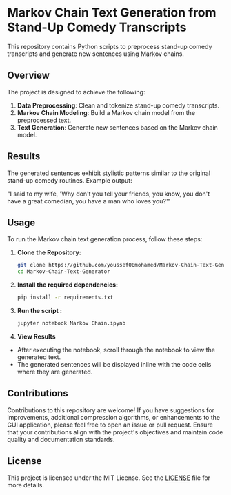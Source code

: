 # Markov Chain Text Generation from Stand-Up Comedy Transcripts

This repository contains Python scripts to preprocess stand-up comedy transcripts and generate new sentences using Markov chains.

## Overview

The project is designed to achieve the following:

1. **Data Preprocessing**: Clean and tokenize stand-up comedy transcripts.
2. **Markov Chain Modeling**: Build a Markov chain model from the preprocessed text.
3. **Text Generation**: Generate new sentences based on the Markov chain model.

## Results

The generated sentences exhibit stylistic patterns similar to the original stand-up comedy routines. Example output:

"I said to my wife, 'Why don't you tell your friends, you know, you don't have a great comedian, you have a man who loves you?'"

## Usage

To run the Markov chain text generation process, follow these steps:

1. **Clone the Repository:**

   ```bash
   git clone https://github.com/youssef00mohamed/Markov-Chain-Text-Generator
   cd Markov-Chain-Text-Generator
   ```

2. **Install the required dependencies:**

   ```bash
   pip install -r requirements.txt
   ```

3. **Run the script :**

   ```bash
   jupyter notebook Markov Chain.ipynb
   ```

4. **View Results**

  - After executing the notebook, scroll through the notebook to view the generated text.
  - The generated sentences will be displayed inline with the code cells where they are generated.

## Contributions

Contributions to this repository are welcome! If you have suggestions for improvements, additional compression algorithms, or enhancements to the GUI application, please feel free to open an issue or pull request. Ensure that your contributions align with the project's objectives and maintain code quality and documentation standards.

## License

This project is licensed under the MIT License. See the [LICENSE](LICENSE) file for more details.
